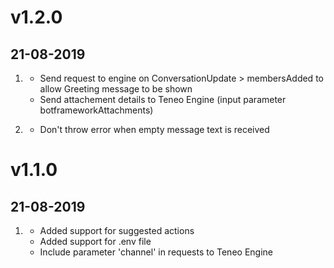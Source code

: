 
# v1.2.0
## 21-08-2019
1. [](#improved)
    * Send request to engine on ConversationUpdate > membersAdded to allow Greeting message to be shown
    * Send attachement details to Teneo Engine (input parameter botframeworkAttachments)

2. [](#fixed)
    * Don't throw error when empty message text is received

# v1.1.0
## 21-08-2019
1. [](#improved)
    * Added support for suggested actions
    * Added support for .env file
    * Include parameter 'channel' in requests to Teneo Engine
